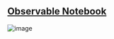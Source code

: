 ## [Observable Notebook](https://observablehq.com/d/5df943985329e25e)

![image](https://github.com/user-attachments/assets/00dbc872-0be0-43af-b12f-1ce75a6c3e3d)
